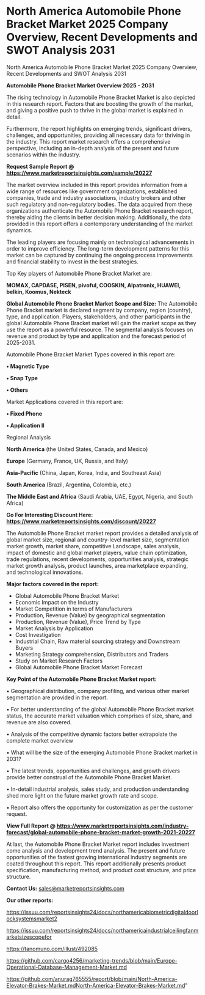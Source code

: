 # North America Automobile Phone Bracket Market 2025 Company Overview, Recent Developments and SWOT Analysis 2031
North America Automobile Phone Bracket Market 2025 Company Overview, Recent Developments and SWOT Analysis 2031

<Strong> Automobile Phone Bracket Market Overview 2025 - 2031</strong>

The rising technology in Automobile Phone Bracket Market is also depicted in this research report. Factors that are boosting the growth of the market, and giving a positive push to thrive in the global market is explained in detail.

Furthermore, the report highlights on emerging trends, significant drivers, challenges, and opportunities, providing all necessary data for thriving in the industry. This report market research offers a comprehensive perspective, including an in-depth analysis of the present and future scenarios within the industry.

<strong>Request Sample Report @ <a href=https://www.marketreportsinsights.com/sample/20227>https://www.marketreportsinsights.com/sample/20227</a></strong>

The market overview included in this report provides information from a wide range of resources like government organizations, established companies, trade and industry associations, industry brokers and other such regulatory and non-regulatory bodies. The data acquired from these organizations authenticate the Automobile Phone Bracket research report, thereby aiding the clients in better decision making. Additionally, the data provided in this report offers a contemporary understanding of the market dynamics.

The leading players are focusing mainly on technological advancements in order to improve efficiency. The long-term development patterns for this market can be captured by continuing the ongoing process improvements and financial stability to invest in the best strategies.

Top Key players of Automobile Phone Bracket Market are:

<strong>MOMAX, CAPDASE, PISEN, pivoful, COOSKIN, Alpatronix, HUAWEI, belkin, Koomus, Nekteck</strong>

<strong><b>Global Automobile Phone Bracket Market Scope and Size:</b></strong>
The Automobile Phone Bracket market is declared segment by company, region (country), type, and application. Players, stakeholders, and other participants in the global Automobile Phone Bracket market will gain the market scope as they use the report as a powerful resource. The segmental analysis focuses on revenue and product by type and application and the forecast period of 2025-2031.

Automobile Phone Bracket Market Types covered in this report are:

<strong>• Magnetic Type

• Snap Type

• Others</strong>

Market Applications covered in this report are:

<strong>• Fixed Phone

• Application II</strong> 

Regional Analysis

<strong>North America</strong> (the United States, Canada, and Mexico)

<strong>Europe</strong> (Germany, France, UK, Russia, and Italy)

<strong>Asia-Pacific</strong> (China, Japan, Korea, India, and Southeast Asia)

<strong>South America</strong> (Brazil, Argentina, Colombia, etc.)

<strong>The Middle East and Africa</strong> (Saudi Arabia, UAE, Egypt, Nigeria, and South Africa)

<strong>Go For Interesting Discount Here: <a href=https://www.marketreportsinsights.com/discount/20227>https://www.marketreportsinsights.com/discount/20227</a></strong>

The Automobile Phone Bracket market report provides a detailed analysis of global market size, regional and country-level market size, segmentation market growth, market share, competitive Landscape, sales analysis, impact of domestic and global market players, value chain optimization, trade regulations, recent developments, opportunities analysis, strategic market growth analysis, product launches, area marketplace expanding, and technological innovations.

<strong><b>Major factors covered in the report:</b></strong>
<ul>
  <li>Global Automobile Phone Bracket Market </li>
  <li>Economic Impact on the Industry</li>
  <li>Market Competition in terms of Manufacturers</li>
  <li>Production, Revenue (Value) by geographical segmentation</li>
  <li>Production, Revenue (Value), Price Trend by Type</li>
  <li>Market Analysis by Application</li>
  <li>Cost Investigation</li>
  <li>Industrial Chain, Raw material sourcing strategy and Downstream Buyers</li>
  <li>Marketing Strategy comprehension, Distributors and Traders</li>
  <li>Study on Market Research Factors</li>
  <li>Global Automobile Phone Bracket Market Forecast</li>
</ul>

<strong><b>Key Point of the Automobile Phone Bracket Market report:</b></strong>

• Geographical distribution, company profiling, and various other market segmentation are provided in the report.

• For better understanding of the global Automobile Phone Bracket market status, the accurate market valuation which comprises of size, share, and revenue are also covered.

• Analysis of the competitive dynamic factors better extrapolate the complete market overview

• What will be the size of the emerging Automobile Phone Bracket market in 2031?

• The latest trends, opportunities and challenges, and growth drivers provide better construal of the Automobile Phone Bracket Market.

• In-detail industrial analysis, sales study, and production understanding shed more light on the future market growth rate and scope.

• Report also offers the opportunity for customization as per the customer request.

<strong><b>View Full Report @ <a href=https://www.marketreportsinsights.com/industry-forecast/global-automobile-phone-bracket-market-growth-2021-20227>https://www.marketreportsinsights.com/industry-forecast/global-automobile-phone-bracket-market-growth-2021-20227</a></b></strong>


At last, the Automobile Phone Bracket Market report includes investment come analysis and development trend analysis. The present and future opportunities of the fastest growing international industry segments are coated throughout this report. This report additionally presents product specification, manufacturing method, and product cost structure, and price structure.

<strong>Contact Us:</strong>
sales@marketreportsinsights.com

<strong>Our other reports:</strong>

<a href=https://issuu.com/reportsinsights24/docs/northamericabiometricdigitaldoorlocksystemsmarket2>https://issuu.com/reportsinsights24/docs/northamericabiometricdigitaldoorlocksystemsmarket2</a>

<a href=https://issuu.com/reportsinsights24/docs/northamericaindustrialceilingfanmarketsizescopefor>https://issuu.com/reportsinsights24/docs/northamericaindustrialceilingfanmarketsizescopefor</a>

<a href=https://tanomuno.com/illust/492085>https://tanomuno.com/illust/492085</a>

<a href=https://github.com/cargo4256/marketing-trends/blob/main/Europe-Operational-Database-Management-Market.md>https://github.com/cargo4256/marketing-trends/blob/main/Europe-Operational-Database-Management-Market.md</a>

<a href=https://github.com/anurag765555/report/blob/main/North-America-Elevator-Brakes-Market.mdNorth-America-Elevator-Brakes-Market.md>https://github.com/anurag765555/report/blob/main/North-America-Elevator-Brakes-Market.mdNorth-America-Elevator-Brakes-Market.md</a>"
